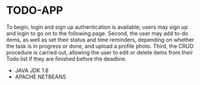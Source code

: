 # TODO-APP
To begin, login and sign up authentication is available; users may sign up and login to go on to the following page.
Second, the user may add to-do items, as well as set their status and time reminders, depending on whether the task is in progress or done, and upload a profile photo.
Third, the CRUD procedure is carried out, allowing the user to edit or delete items from their Todo list if they are finished before the deadline.

* JAVA JDK 1.8
* APACHE NETBEANS
